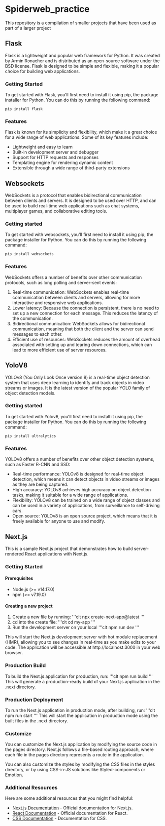 # Spiderweb_practice

This repository is a compilation of smaller projects that have been used as part of a larger project

## Flask

Flask is a lightweight and popular web framework for Python. It was created by Armin Ronacher and is distributed as an open-source software under the BSD license. Flask is designed to be simple and flexible, making it a popular choice for building web applications.

### Getting Started

To get started with Flask, you'll first need to install it using pip, the package installer for Python. You can do this by running the following command:

```clt
pip install flask
```

### Features

Flask is known for its simplicity and flexibility, which make it a great choice for a wide range of web applications. Some of its key features include:

- Lightweight and easy to learn
- Built-in development server and debugger
- Support for HTTP requests and responses
- Templating engine for rendering dynamic content
- Extensible through a wide range of third-party extensions

## Websockets

WebSockets is a protocol that enables bidirectional communication between clients and servers. It is designed to be used over HTTP, and can be used to build real-time web applications such as chat systems, multiplayer games, and collaborative editing tools.

### Getting started

To get started with websockets, you'll first need to install it using pip, the package installer for Python. You can do this by running the following command:
```
pip install websockets
```

### Features

WebSockets offers a number of benefits over other communication protocols, such as long polling and server-sent events:

1. Real-time communication: WebSockets enables real-time communication between clients and servers, allowing for more interactive and responsive web applications.
2. Lower latency: Because the connection is persistent, there is no need to set up a new connection for each message. This reduces the latency of the communication.
3. Bidirectional communication: WebSockets allows for bidirectional communication, meaning that both the client and the server can send messages to each other.
4. Efficient use of resources: WebSockets reduces the amount of overhead associated with setting up and tearing down connections, which can lead to more efficient use of server resources.

## YoloV8

YOLOv8 (You Only Look Once version 8) is a real-time object detection system that uses deep learning to identify and track objects in video streams or images. It is the latest version of the popular YOLO family of object detection models.

### Getting started

To get started with Yolov8, you'll first need to install it using pip, the package installer for Python. You can do this by running the following command:

``` clt
pip install ultralytics
```

### Features

YOLOv8 offers a number of benefits over other object detection systems, such as Faster R-CNN and SSD:

- Real-time performance: YOLOv8 is designed for real-time object detection, which means it can detect objects in video streams or images as they are being captured.
- High accuracy: YOLOv8 achieves high accuracy on object detection tasks, making it suitable for a wide range of applications.
- Flexibility: YOLOv8 can be trained on a wide range of object classes and can be used in a variety of applications, from surveillance to self-driving cars.
- Open source: YOLOv8 is an open source project, which means that it is freely available for anyone to use and modify.

## Next.js

This is a sample Next.js project that demonstrates how to build server-rendered React applications with Next.js.

### Getting Started

#### Prerequisites

- Node.js (>= v14.17.0)
- npm (>= v7.19.0)

#### Creating a new project

1. Create a new file by running: 
    '''clt
    npx create-next-app@latest
    '''
2. cd into the create file:
    '''clt
    cd my-app
    '''
3. Run the development server on your local
    '''clt
    npm run dev
    '''

This will start the Next.js development server with hot module replacement (HMR), allowing you to see changes in real-time as you make edits to your code. The application will be accessible at http://localhost:3000 in your web browser.

### Production Build

To build the Next.js application for production, run:
'''clt
npm run build
'''
This will generate a production-ready build of your Next.js application in the .next directory.

### Production Deployment

To run the Next.js application in production mode, after building, run:
'''clt
npm run start
'''
This will start the application in production mode using the built files in the .next directory.

### Customize

You can customize the Next.js application by modifying the source code in the pages directory. Next.js follows a file-based routing approach, where each file in the pages directory represents a route in the application.

You can also customize the styles by modifying the CSS files in the styles directory, or by using CSS-in-JS solutions like Styled-components or Emotion.

### Additional Resources

Here are some additional resources that you might find helpful:

- [Next.js Documentation](https://nextjs.org/docs) - Official documentation for Next.js.
- [React Documentation](https://reactjs.org/docs) - Official documentation for React.
- [CSS Documentation](https://developer.mozilla.org/en-US/docs/Web/CSS) - Documentation for CSS.
